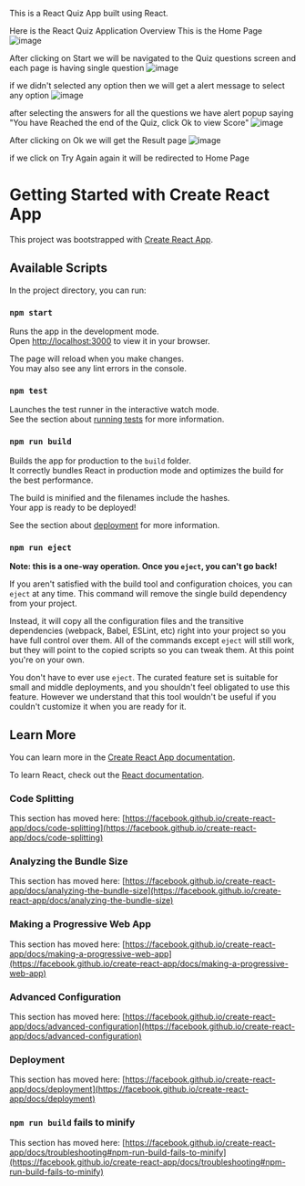 This is a React Quiz App built using React.

Here is the React Quiz Application Overview 
This is the Home Page
![image](https://github.com/MutyalaMahithaMallarapu/Quiz-App-React/assets/167528557/55961879-24ca-473b-8bab-abecf4a73ec7)

After clicking on Start we will be navigated to the Quiz questions screen and each page is having single question
![image](https://github.com/MutyalaMahithaMallarapu/Quiz-App-React/assets/167528557/5678bb58-a1e8-430e-ad99-a0dbc51c4347)

if we didn't selected any option then we will get a alert message to select any option
![image](https://github.com/MutyalaMahithaMallarapu/Quiz-App-React/assets/167528557/fef63979-73be-4bde-85f5-8774f91b4583)


after selecting the answers for all the questions we have alert popup saying "You have Reached the end of the Quiz, click Ok to view Score"
![image](https://github.com/MutyalaMahithaMallarapu/Quiz-App-React/assets/167528557/cbdfc1bc-40ca-431c-9cbe-31e0cb49a9e7)

After clicking on Ok we will get the Result page
![image](https://github.com/MutyalaMahithaMallarapu/Quiz-App-React/assets/167528557/a419909c-31f0-4f80-8cd4-cfc864f2c796)

if we click on Try Again again it will be redirected to Home Page






# Getting Started with Create React App

This project was bootstrapped with [Create React App](https://github.com/facebook/create-react-app).

## Available Scripts

In the project directory, you can run:

### `npm start`

Runs the app in the development mode.\
Open [http://localhost:3000](http://localhost:3000) to view it in your browser.

The page will reload when you make changes.\
You may also see any lint errors in the console.

### `npm test`

Launches the test runner in the interactive watch mode.\
See the section about [running tests](https://facebook.github.io/create-react-app/docs/running-tests) for more information.

### `npm run build`

Builds the app for production to the `build` folder.\
It correctly bundles React in production mode and optimizes the build for the best performance.

The build is minified and the filenames include the hashes.\
Your app is ready to be deployed!

See the section about [deployment](https://facebook.github.io/create-react-app/docs/deployment) for more information.

### `npm run eject`

**Note: this is a one-way operation. Once you `eject`, you can't go back!**

If you aren't satisfied with the build tool and configuration choices, you can `eject` at any time. This command will remove the single build dependency from your project.

Instead, it will copy all the configuration files and the transitive dependencies (webpack, Babel, ESLint, etc) right into your project so you have full control over them. All of the commands except `eject` will still work, but they will point to the copied scripts so you can tweak them. At this point you're on your own.

You don't have to ever use `eject`. The curated feature set is suitable for small and middle deployments, and you shouldn't feel obligated to use this feature. However we understand that this tool wouldn't be useful if you couldn't customize it when you are ready for it.

## Learn More

You can learn more in the [Create React App documentation](https://facebook.github.io/create-react-app/docs/getting-started).

To learn React, check out the [React documentation](https://reactjs.org/).

### Code Splitting

This section has moved here: [https://facebook.github.io/create-react-app/docs/code-splitting](https://facebook.github.io/create-react-app/docs/code-splitting)

### Analyzing the Bundle Size

This section has moved here: [https://facebook.github.io/create-react-app/docs/analyzing-the-bundle-size](https://facebook.github.io/create-react-app/docs/analyzing-the-bundle-size)

### Making a Progressive Web App

This section has moved here: [https://facebook.github.io/create-react-app/docs/making-a-progressive-web-app](https://facebook.github.io/create-react-app/docs/making-a-progressive-web-app)

### Advanced Configuration

This section has moved here: [https://facebook.github.io/create-react-app/docs/advanced-configuration](https://facebook.github.io/create-react-app/docs/advanced-configuration)

### Deployment

This section has moved here: [https://facebook.github.io/create-react-app/docs/deployment](https://facebook.github.io/create-react-app/docs/deployment)

### `npm run build` fails to minify

This section has moved here: [https://facebook.github.io/create-react-app/docs/troubleshooting#npm-run-build-fails-to-minify](https://facebook.github.io/create-react-app/docs/troubleshooting#npm-run-build-fails-to-minify)
